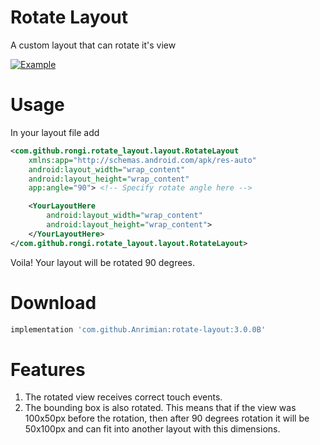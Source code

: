 Rotate Layout
=============

A custom layout that can rotate it's view

[![Example](https://github.com/rongi/rotate-layout/raw/master/docs/screenshot5.png)](#Example)

Usage
=====

In your layout file add

```xml 
<com.github.rongi.rotate_layout.layout.RotateLayout
	xmlns:app="http://schemas.android.com/apk/res-auto"
	android:layout_width="wrap_content"
	android:layout_height="wrap_content"
	app:angle="90">	<!-- Specify rotate angle here -->

	<YourLayoutHere
		android:layout_width="wrap_content"
		android:layout_height="wrap_content">
	</YourLayoutHere>
</com.github.rongi.rotate_layout.layout.RotateLayout>
```

Voila! Your layout will be rotated 90 degrees.

Download
========

```groovy
implementation 'com.github.Anrimian:rotate-layout:3.0.0B'
```

Features
========

1. The rotated view receives correct touch events.
2. The bounding box is also rotated. This means that if the view was 100x50px before the rotation, then after 90 degrees rotation it will be 50x100px and can fit into another layout with this dimensions.

